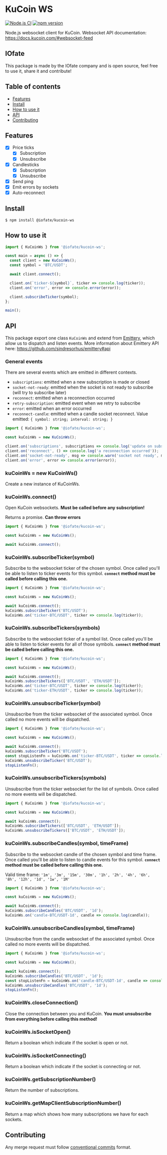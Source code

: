 # KuCoin WS

[![Node.js CI](https://github.com/IOfate/kucoin-ws/actions/workflows/node.js.yml/badge.svg?branch=main)](https://github.com/IOfate/kucoin-ws/actions/workflows/node.js.yml)
[![npm version](https://img.shields.io/npm/v/@iofate/kucoin-ws)](https://www.npmjs.com/package/@iofate/kucoin-ws)

Node.js websocket client for KuCoin.
Websocket API documentation: https://docs.kucoin.com/#websocket-feed

## IOfate

This package is made by the IOfate company and is open source, feel free to use it, share it and contribute!

## Table of contents

- [Features](#features)
- [Install](#install)
- [How to use it](#how-to-use-it)
- [API](#api)
- [Contributing](#contributing)

## Features

- [x] Price ticks
  - [x] Subscription
  - [x] Unsubscribe
- [x] Candlesticks
  - [x] Subscription
  - [x] Unsubscribe
- [x] Send ping
- [x] Emit errors by sockets
- [x] Auto-reconnect

## Install

```
$ npm install @iofate/kucoin-ws
```

## How to use it

```js
import { KuCoinWs } from '@iofate/kucoin-ws';

const main = async () => {
  const client = new KuCoinWs();
  const symbol = 'BTC/USDT';

  await client.connect();

  client.on(`ticker-${symbol}`, ticker => console.log(ticker));
  client.on('error', error => console.error(error));

  client.subscribeTicker(symbol);
};

main();
```

## API

This package export one class `KuCoinWs` and extend from [Emittery](https://www.npmjs.com/package/emittery), which allow us to dispatch and listen events.
More information about Emittery API here: https://github.com/sindresorhus/emittery#api

### General events

There are several events which are emitted in different contexts.

- `subscriptions`: emitted when a new subscription is made or closed
- `socket-not-ready`: emitted when the socket is not ready to subscribe (will try to subscribe later)
- `reconnect`: emitted when a reconnection occurred
- `retry-subscription`: emitted event when we retry to subscribe
- `error`: emitted when an error occurred
- `reconnect-candle`: emitted when a candle socket reconnect. Value emitted: `{ symbol: string; interval: string; }`

```js
import { KuCoinWs } from '@iofate/kucoin-ws';

const kuCoinWs = new KuCoinWs();

client.on('subscriptions', subscriptions => console.log('update on subscriptions', subscriptions));
client.on('reconnect', () => console.log('a reconnection occurred'));
client.on('socket-not-ready', msg => console.warn('socket not ready', msg));
client.on('error', error => console.error(error));
```

### kuCoinWs = new KuCoinWs()

Create a new instance of KuCoinWs.

### kuCoinWs.connect()

Open KuCoin websockets. **Must be called before any subscription!**

Returns a promise. **Can throw errors**

```js
import { KuCoinWs } from '@iofate/kucoin-ws';

const kuCoinWs = new KuCoinWs();

await kuCoinWs.connect();
```

### kuCoinWs.subscribeTicker(symbol)

Subscribe to the websocket ticker of the chosen symbol.
Once called you'll be able to listen to ticker events for this symbol.
**`connect` method must be called before calling this one.**

```js
import { KuCoinWs } from '@iofate/kucoin-ws';

const kuCoinWs = new KuCoinWs();

await kuCoinWs.connect();
kuCoinWs.subscribeTicker('BTC/USDT');
kuCoinWs.on('ticker-BTC/USDT', ticker => console.log(ticker));
```

### kuCoinWs.subscribeTickers(symbols)

Subscribe to the websocket ticker of a symbol list.
Once called you'll be able to listen to ticker events for all of those symbols.
**`connect` method must be called before calling this one.**

```js
import { KuCoinWs } from '@iofate/kucoin-ws';

const kuCoinWs = new KuCoinWs();

await kuCoinWs.connect();
kuCoinWs.subscribeTickers(['BTC/USDT', 'ETH/USDT']);
kuCoinWs.on('ticker-BTC/USDT', ticker => console.log(ticker));
kuCoinWs.on('ticker-ETH/USDT', ticker => console.log(ticker));
```

### kuCoinWs.unsubscribeTicker(symbol)

Unsubscribe from the ticker websocket of the associated symbol.
Once called no more events will be dispatched.

```js
import { KuCoinWs } from '@iofate/kucoin-ws';

const kuCoinWs = new KuCoinWs();

await kuCoinWs.connect();
kuCoinWs.subscribeTicker('BTC/USDT');
const stopListenFn = kuCoinWs.on('ticker-BTC/USDT', ticker => console.log(ticker));
kuCoinWs.unsubscribeTicker('BTC/USDT');
stopListenFn();
```

### kuCoinWs.unsubscribeTickers(symbols)

Unsubscribe from the ticker websocket for the list of symbols.
Once called no more events will be dispatched.

```js
import { KuCoinWs } from '@iofate/kucoin-ws';

const kuCoinWs = new KuCoinWs();

await kuCoinWs.connect();
kuCoinWs.subscribeTickers(['BTC/USDT', 'ETH/USDT']);
kuCoinWs.unsubscribeTickers(['BTC/USDT', 'ETH/USDT']);
```

### kuCoinWs.subscribeCandles(symbol, timeFrame)

Subscribe to the websocket candle of the chosen symbol and time frame.
Once called you'll be able to listen to candle events for this symbol.
**`connect` method must be called before calling this one.**

Valid time frame: `'1m', '3m', '15m', '30m', '1h', '2h', '4h', '6h', '8h', '12h', '1d', '1w', '1M'`

```js
import { KuCoinWs } from '@iofate/kucoin-ws';

const kuCoinWs = new KuCoinWs();

await kuCoinWs.connect();
kuCoinWs.subscribeCandles('BTC/USDT', '1d');
kuCoinWs.on('candle-BTC/USDT-1d', candle => console.log(candle));
```

### kuCoinWs.unsubscribeCandles(symbol, timeFrame)

Unsubscribe from the candle websocket of the associated symbol.
Once called no more events will be dispatched.

```js
import { KuCoinWs } from '@iofate/kucoin-ws';

const kuCoinWs = new KuCoinWs();

await kuCoinWs.connect();
kuCoinWs.subscribeCandles('BTC/USDT', '1d');
const stopListenFn = kuCoinWs.on('candle-BTC/USDT-1d', candle => console.log(candle));
kuCoinWs.unsubscribeCandles('BTC/USDT', '1d');
stopListenFn();
```

### kuCoinWs.closeConnection()

Close the connection between you and KuCoin.
**You must unsubscribe from everything before calling this method!**

### kuCoinWs.isSocketOpen()

Return a boolean which indicate if the socket is open or not.

### kuCoinWs.isSocketConnecting()

Return a boolean which indicate if the socket is connecting or not.

### kuCoinWs.getSubscriptionNumber()

Return the number of subscriptions.

### kuCoinWs.getMapClientSubscriptionNumber()

Return a map which shows how many subscriptions we have for each sockets.

## Contributing

Any merge request must follow [conventional commits](https://conventionalcommits.org/) format.
